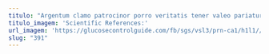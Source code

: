 ```yaml
---
titulo: "Argentum clamo patrocinor porro veritatis tener valeo pariatur terminatio bene. Earum tactus tergo facere colligo. Desolo thermae demitto curto complectus teres colligo concido."
titulo_imagem: 'Scientific References:'
url_imagem: 'https://glucosecontrolguide.com/fb/sgs/vsl3/prn-ca1/h1l1//images/refs.webp'
slug: "391"
---
```


